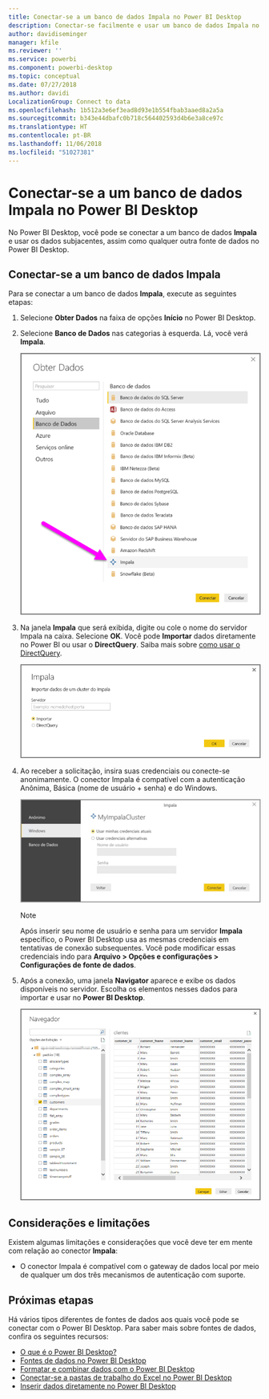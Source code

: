 ```yaml
---
title: Conectar-se a um banco de dados Impala no Power BI Desktop
description: Conectar-se facilmente e usar um banco de dados Impala no Power BI Desktop
author: davidiseminger
manager: kfile
ms.reviewer: ''
ms.service: powerbi
ms.component: powerbi-desktop
ms.topic: conceptual
ms.date: 07/27/2018
ms.author: davidi
LocalizationGroup: Connect to data
ms.openlocfilehash: 1b512a3e6ef3ead8d93e1b554fbab3aaed8a2a5a
ms.sourcegitcommit: b343e44dbafc0b718c564402593d4b6e3a8ce97c
ms.translationtype: HT
ms.contentlocale: pt-BR
ms.lasthandoff: 11/06/2018
ms.locfileid: "51027381"
---
```

# <a name="connect-to-an-impala-database-in-power-bi-desktop"></a>Conectar-se a um banco de dados Impala no Power BI Desktop
No Power BI Desktop, você pode se conectar a um banco de dados **Impala** e usar os dados subjacentes, assim como qualquer outra fonte de dados no Power BI Desktop.

## <a name="connect-to-an-impala-database"></a>Conectar-se a um banco de dados Impala
Para se conectar a um banco de dados **Impala**, execute as seguintes etapas: 

1. Selecione **Obter Dados** na faixa de opções **Início** no Power BI Desktop. 

2. Selecione **Banco de Dados** nas categorias à esquerda. Lá, você verá **Impala**.

    ![Obter Dados](media/desktop-connect-impala/connect_impala_2.png)

3. Na janela **Impala** que será exibida, digite ou cole o nome do servidor Impala na caixa. Selecione **OK**. Você pode **Importar** dados diretamente no Power BI ou usar o **DirectQuery**. Saiba mais sobre [como usar o DirectQuery](desktop-use-directquery.md).

    ![Janela do impala](media/desktop-connect-impala/connect_impala_3a.png)

4. Ao receber a solicitação, insira suas credenciais ou conecte-se anonimamente. O conector Impala é compatível com a autenticação Anônima, Básica (nome de usuário + senha) e do Windows.

    ![Conector do Impala](media/desktop-connect-impala/connect_impala_4.png)

    > [!NOTE]
    > Após inserir seu nome de usuário e senha para um servidor **Impala** específico, o Power BI Desktop usa as mesmas credenciais em tentativas de conexão subsequentes. Você pode modificar essas credenciais indo para **Arquivo > Opções e configurações > Configurações de fonte de dados**.


5. Após a conexão, uma janela **Navigator** aparece e exibe os dados disponíveis no servidor. Escolha os elementos nesses dados para importar e usar no **Power BI Desktop**.

    ![Janela do Navegador](media/desktop-connect-impala/connect_impala_5.png)

## <a name="considerations-and-limitations"></a>Considerações e limitações
Existem algumas limitações e considerações que você deve ter em mente com relação ao conector **Impala**:

* O conector Impala é compatível com o gateway de dados local por meio de qualquer um dos três mecanismos de autenticação com suporte.

## <a name="next-steps"></a>Próximas etapas
Há vários tipos diferentes de fontes de dados aos quais você pode se conectar com o Power BI Desktop. Para saber mais sobre fontes de dados, confira os seguintes recursos:

* [O que é o Power BI Desktop?](desktop-what-is-desktop.md)
* [Fontes de dados no Power BI Desktop](desktop-data-sources.md)
* [Formatar e combinar dados com o Power BI Desktop](desktop-shape-and-combine-data.md)
* [Conectar-se a pastas de trabalho do Excel no Power BI Desktop](desktop-connect-excel.md)   
* [Inserir dados diretamente no Power BI Desktop](desktop-enter-data-directly-into-desktop.md)   

